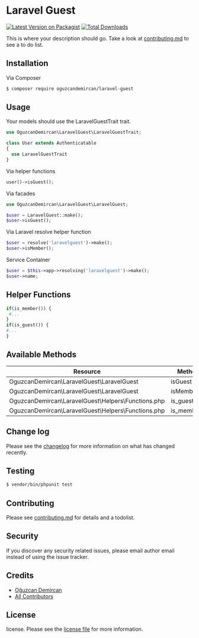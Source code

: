 # Laravel Guest

[![Latest Version on Packagist][ico-version]][link-packagist]
[![Total Downloads][ico-downloads]][link-downloads]

This is where your description should go. Take a look at [contributing.md](contributing.md) to see a to do list.

## Installation

Via Composer

``` bash
$ composer require oguzcandemircan/laravel-guest
```

## Usage

Your models should use the LaravelGuestTrait trait.
```php
use OguzcanDemircan\LaravelGuest\LaravelGuestTrait;

class User extends Authenticatable
{
  use LaravelGuestTrait
}
```

Via helper functions
```php
user()->isGuest();
```

Via facades
```php
use OguzcanDemircan\LaravelGuest\LaravelGuest;

$user = LaravelGuest::make();
$user->isGuest();

```
Via Laravel resolve helper function
```php
$user = resolve('laravelguest')->make();
$user->isMember();   
```

Service Container
```php
$user = $this->app->resolving('laravelguest')->make();
$user->name;
```
## Helper Functions

```php
if(is_member()) {
 #...
}
if(is_guest()) { 
#...
}
```

## Available Methods

|  Resource | Method  | Type  |
|---|---|---|
| OguzcanDemircan\LaravelGuest\LaravelGuest  | isGuest | Boolean   |
| OguzcanDemircan\LaravelGuest\LaravelGuest  | isMember  | Boolean  |
| OguzcanDemircan\LaravelGuest\Helpers\Functions.php | is_guest() | Boolean |
| OguzcanDemircan\LaravelGuest\Helpers\Functions.php | is_member() | Boolean |


## Change log

Please see the [changelog](changelog.md) for more information on what has changed recently.

## Testing

``` bash
$ vendor/bin/phpunit test
```

## Contributing

Please see [contributing.md](contributing.md) for details and a todolist.

## Security

If you discover any security related issues, please email author email instead of using the issue tracker.

## Credits

- [Oğuzcan Demircan](https://github.com/oguzcandemircan)
- [All Contributors][link-contributors]

## License

license. Please see the [license file](license.md) for more information.

[ico-version]: https://img.shields.io/packagist/v/oguzcandemircan/laravel-guest.svg?style=flat-square
[ico-downloads]: https://img.shields.io/packagist/dt/oguzcandemircan/laravel-guest.svg?style=flat-square

[link-packagist]: https://packagist.org/packages/oguzcandemircan/laravel-guest
[link-downloads]: https://packagist.org/packages/oguzcandemircan/laravel-guest
[link-author]: https://github.com/oguzcandemircan
[link-contributors]: ../../contributors

